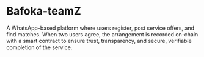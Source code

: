 # Bafoka-teamZ
A WhatsApp-based platform where users register, post service offers, and find matches. When two users agree, the arrangement is recorded on-chain with a smart contract to ensure trust, transparency, and secure, verifiable completion of the service.
